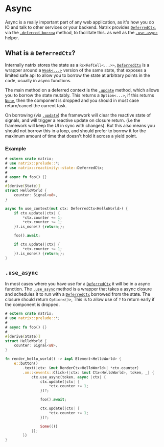 # Async

Async is a really important part of any web application, as it's how you do IO and talk to other services or your backend.
Natrix provides [`DeferredCtx`](reactivity::state::DeferredCtx), via the [`.deferred_borrow`](reactivity::state::State::deferred_borrow) method, to facilitate this. as well as the [`.use_async`](reactivity::state::State::use_async) helper.

## What is a `DeferredCtx`?

Internally natrix stores the state as a `Rc<RefCell<...>>`, [`DeferredCtx`](reactivity::state::DeferredCtx) is a wrapper around a [`Weak<...>`](std::rc::Weak) version of the same state, that exposes a limited safe api to allow you to borrow the state at arbitrary points in the code, usually in async functions.

The main method on a deferred context is the [`.update`](reactivity::state::DeferredCtx::update) method, which allows you to borrow the state mutably. This returns a `Option<...>`, if this returns [`None`](std::option::Option::None), then the component is dropped and you should in most case return/cancel the current task.

On borrowing (via [`.update`](reactivity::state::DeferredCtx::update)) the framework will clear the reactive state of signals, and will trigger a reactive update on closure return. (i.e the framework will keep the UI in sync with changes). But this also means you should not borrow this in a loop, and should prefer to borrow it for the maximum amount of time that doesn't hold it across a yield point.

### Example

```rust
# extern crate natrix;
# use natrix::prelude::*;
# use natrix::reactivity::state::DeferredCtx;
#
# async fn foo() {}
#
#[derive(State)]
struct HelloWorld {
    counter: Signal<u8>,
}

async fn use_context(mut ctx: DeferredCtx<HelloWorld>) {
    if ctx.update(|ctx| {
        *ctx.counter += 1;
        *ctx.counter += 1;
    }).is_none() {return;}; 

    foo().await;

    if ctx.update(|ctx| {
        *ctx.counter += 1;
    }).is_none() {return;}; 
}
```

## `.use_async`

In most cases where you have use for a [`DeferredCtx`](reactivity::state::DeferredCtx) it will be in a async function.
The [`.use_async`](reactivity::state::State::use_async) method is a wrapper that takes a async closure and schedules it to run with a [`DeferredCtx`](reactivity::state::DeferredCtx) borrowed from the state. The closure should return `Option<()>`, This is to allow use of `?` to return early if the component is dropped.

```rust
# extern crate natrix;
# use natrix::prelude::*;
#
# async fn foo() {}
#
#[derive(State)]
struct HelloWorld {
    counter: Signal<u8>,
}

fn render_hello_world() -> impl Element<HelloWorld> {
    e::button()
        .text(|ctx: &mut RenderCtx<HelloWorld>| *ctx.counter)
        .on::<events::Click>(|ctx: &mut Ctx<HelloWorld>, token, _| {
            ctx.use_async(token, async |ctx| {
                ctx.update(|ctx| {
                    *ctx.counter += 1;
                })?;

                foo().await;

                ctx.update(|ctx| {
                    *ctx.counter += 1;
                })?;

                Some(())
            });
        })
}
```